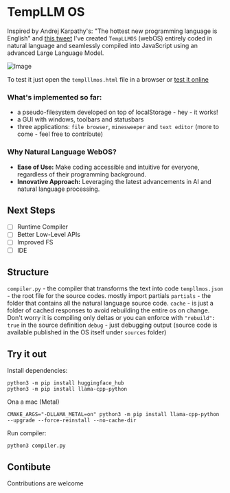 # TempLLM OS

Inspired by Andrej Karpathy's: "The hottest new programming language is English" and [this tweet](https://twitter.com/karpathy/status/1707437820045062561?lang=en) I've created `TempLLMOS` (webOS) entirely coded in natural language and seamlessly compiled into JavaScript using an advanced Large Language Model.

![Image](assets/templlmos.gif)

To test it just open the `templllmos.html` file in a browser or [test it online](https://cstefanache.github.io/templlmos/templlmos.html)

### What's implemented so far:
- a pseudo-filesystem developed on top of localStorage - hey - it works!
- a GUI with windows, toolbars and statusbars
- three applications: `file browser`, `minesweeper` and `text editor` (more to come - feel free to contribute)

### Why Natural Language WebOS?

- **Ease of Use:** Make coding accessible and intuitive for everyone, regardless of their programming background.
- **Innovative Approach:** Leveraging the latest advancements in AI and natural language processing.

## Next Steps

- [ ] Runtime Compiler
- [ ] Better Low-Level APIs
- [ ] Improved FS
- [ ] IDE

## Structure

`compiler.py` - the compiler that transforms the text into code
`templlmos.json` - the root file for the source codes. mostly import partials
`partials` - the folder that contains all the natural language source code.
`cache` - is just a folder of cached responses to avoid rebuilding the entire os on change. Don't worry it is compiling only deltas or you can enforce with `"rebuild": true` in the source definition
`debug` - just debugging output (source code is available published in the OS itself under `sources` folder)


## Try it out

Install dependencies:

```
python3 -m pip install huggingface_hub
python3 -m pip install llama-cpp-python
```

Ona a mac (Metal)

`CMAKE_ARGS="-DLLAMA_METAL=on" python3 -m pip install llama-cpp-python --upgrade --force-reinstall --no-cache-dir`


Run compiler:

```
python3 compiler.py
```


## Contibute

Contributions are welcome